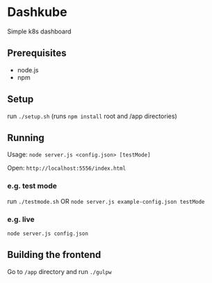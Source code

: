 # Dashkube

Simple k8s dashboard

## Prerequisites

* node.js
* npm

## Setup

run ``` ./setup.sh ``` (runs ```npm install``` root and /app directories)

## Running


Usage: ```node server.js <config.json> [testMode] ```

Open: ``` http://localhost:5556/index.html ```

### e.g. test mode
run ``` ./testmode.sh ``` OR ```node server.js example-config.json testMode ```

### e.g. live
```node server.js config.json```


## Building the frontend

Go to ``` /app ``` directory and run ```./gulpw ```

